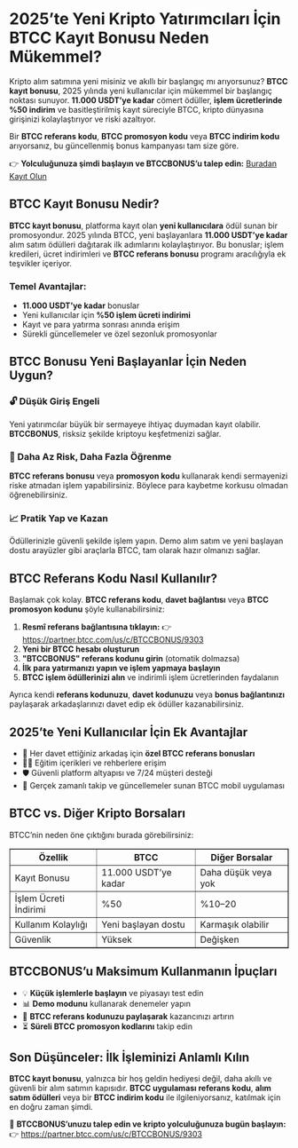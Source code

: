 <h1>2025’te Yeni Kripto Yatırımcıları İçin BTCC Kayıt Bonusu Neden Mükemmel?</h1>
<p>Kripto alım satımına yeni misiniz ve akıllı bir başlangıç mı arıyorsunuz? <strong>BTCC kayıt bonusu</strong>, 2025 yılında yeni kullanıcılar için mükemmel bir başlangıç noktası sunuyor. <strong>11.000 USDT’ye kadar</strong> cömert ödüller, <strong>işlem ücretlerinde %50 indirim</strong> ve basitleştirilmiş kayıt süreciyle BTCC, kripto dünyasına girişinizi kolaylaştırıyor ve riski azaltıyor.</p>
<p>Bir <strong>BTCC referans kodu</strong>, <strong>BTCC promosyon kodu</strong> veya <strong>BTCC indirim kodu</strong> arıyorsanız, bu güncellenmiş bonus kampanyası tam size göre.</p>
<p>👉 <strong>Yolculuğunuza şimdi başlayın ve BTCCBONUS’u talep edin:</strong> <a href="https://partner.btcc.com/us/c/BTCCBONUS/9303" target="_blank">Buradan Kayıt Olun</a></p>
<img src="https://images.mirror-media.xyz/publication-images/LztseeLtp-OtXQfU073GC.png?height=960&amp;width=1920" decoding="async" data-nimg="fill" class="css-xah9so" style="position:absolute;top:0;left:0;bottom:0;right:0;box-sizing:border-box;padding:0;border:none;margin:auto;display:block;width:0;height:0;min-width:100%;max-width:100%;min-height:100%;max-height:100%">
<h2>BTCC Kayıt Bonusu Nedir?</h2>
<p><strong>BTCC kayıt bonusu</strong>, platforma kayıt olan <strong>yeni kullanıcılara</strong> ödül sunan bir promosyondur. 2025 yılında BTCC, yeni başlayanlara <strong>11.000 USDT’ye kadar</strong> alım satım ödülleri dağıtarak ilk adımlarını kolaylaştırıyor. Bu bonuslar; işlem kredileri, ücret indirimleri ve <strong>BTCC referans bonusu</strong> programı aracılığıyla ek teşvikler içeriyor.</p>

<h3>Temel Avantajlar:</h3>
<ul>
<li><strong>11.000 USDT’ye kadar</strong> bonuslar</li>
<li>Yeni kullanıcılar için <strong>%50 işlem ücreti indirimi</strong></li>
<li>Kayıt ve para yatırma sonrası anında erişim</li>
<li>Sürekli güncellemeler ve özel sezonluk promosyonlar</li>
</ul>

<h2>BTCC Bonusu Yeni Başlayanlar İçin Neden Uygun?</h2>

<h3>🔓 Düşük Giriş Engeli</h3>
<p>Yeni yatırımcılar büyük bir sermayeye ihtiyaç duymadan kayıt olabilir. <strong>BTCCBONUS</strong>, risksiz şekilde kriptoyu keşfetmenizi sağlar.</p>

<h3>💸 Daha Az Risk, Daha Fazla Öğrenme</h3>
<p><strong>BTCC referans bonusu</strong> veya <strong>promosyon kodu</strong> kullanarak kendi sermayenizi riske atmadan işlem yapabilirsiniz. Böylece para kaybetme korkusu olmadan öğrenebilirsiniz.</p>

<h3>📈 Pratik Yap ve Kazan</h3>
<p>Ödüllerinizle güvenli şekilde işlem yapın. Demo alım satım ve yeni başlayan dostu arayüzler gibi araçlarla BTCC, tam olarak hazır olmanızı sağlar.</p>

<h2>BTCC Referans Kodu Nasıl Kullanılır?</h2>
<p>Başlamak çok kolay. <strong>BTCC referans kodu</strong>, <strong>davet bağlantısı</strong> veya <strong>BTCC promosyon kodunu</strong> şöyle kullanabilirsiniz:</p>
<ol>
<li><strong>Resmî referans bağlantısına tıklayın:</strong> 👉 <a href="https://partner.btcc.com/us/c/BTCCBONUS/9303" target="_blank">https://partner.btcc.com/us/c/BTCCBONUS/9303</a></li>
<li><strong>Yeni bir BTCC hesabı oluşturun</strong></li>
<li><strong>"BTCCBONUS" referans kodunu girin</strong> (otomatik dolmazsa)</li>
<li><strong>İlk para yatırmanızı yapın ve işlem yapmaya başlayın</strong></li>
<li><strong>BTCC işlem ödüllerinizi alın</strong> ve indirimli işlem ücretlerinden faydalanın</li>
</ol>
<p>Ayrıca kendi <strong>referans kodunuzu</strong>, <strong>davet kodunuzu</strong> veya <strong>bonus bağlantınızı</strong> paylaşarak arkadaşlarınızı davet edip ek ödüller kazanabilirsiniz.</p>

<h2>2025’te Yeni Kullanıcılar İçin Ek Avantajlar</h2>
<ul>
<li>🎁 Her davet ettiğiniz arkadaş için <strong>özel BTCC referans bonusları</strong></li>
<li>🧑‍🏫 Eğitim içerikleri ve rehberlere erişim</li>
<li>🛡️ Güvenli platform altyapısı ve 7/24 müşteri desteği</li>
<li>📱 Gerçek zamanlı takip ve güncellemeler sunan BTCC mobil uygulaması</li>
</ul>

<h2>BTCC vs. Diğer Kripto Borsaları</h2>
<p>BTCC’nin neden öne çıktığını burada görebilirsiniz:</p>
<table border="1" cellpadding="8" cellspacing="0">
<tr><th>Özellik</th><th>BTCC</th><th>Diğer Borsalar</th></tr>
<tr><td>Kayıt Bonusu</td><td>11.000 USDT’ye kadar</td><td>Daha düşük veya yok</td></tr>
<tr><td>İşlem Ücreti İndirimi</td><td>%50</td><td>%10–20</td></tr>
<tr><td>Kullanım Kolaylığı</td><td>Yeni başlayan dostu</td><td>Karmaşık olabilir</td></tr>
<tr><td>Güvenlik</td><td>Yüksek</td><td>Değişken</td></tr>
</table>

<h2>BTCCBONUS’u Maksimum Kullanmanın İpuçları</h2>
<ul>
<li>💡 <strong>Küçük işlemlerle başlayın</strong> ve piyasayı test edin</li>
<li>📊 <strong>Demo modunu</strong> kullanarak denemeler yapın</li>
<li>📣 <strong>BTCC referans kodunuzu paylaşarak</strong> kazancınızı artırın</li>
<li>⏳ <strong>Süreli BTCC promosyon kodlarını</strong> takip edin</li>
</ul>

<h2>Son Düşünceler: İlk İşleminizi Anlamlı Kılın</h2>
<p><strong>BTCC kayıt bonusu</strong>, yalnızca bir hoş geldin hediyesi değil, daha akıllı ve güvenli bir alım satımın kapısıdır. <strong>BTCC uygulaması referans kodu</strong>, <strong>alım satım ödülleri</strong> veya bir <strong>BTCC indirim kodu</strong> ile ilgileniyorsanız, katılmak için en doğru zaman şimdi.</p>
<p>🚀 <strong>BTCCBONUS’unuzu talep edin ve kripto yolculuğunuza bugün başlayın:</strong><br>
👉 <a href="https://partner.btcc.com/us/c/BTCCBONUS/9303" target="_blank">https://partner.btcc.com/us/c/BTCCBONUS/9303</a></p>
